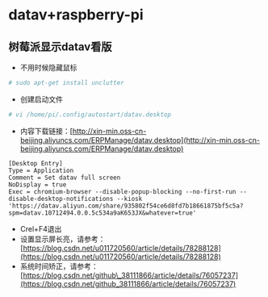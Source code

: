 # datav+raspberry-pi

## 树莓派显示datav看版

* 不用时候隐藏鼠标

```bash
# sudo apt-get install unclutter​​
```

* 创建启动文件

```bash
# vi /home/pi/.config/autostart/datav.desktop
```

* 内容下载链接：[http://xin-min.oss-cn-beijing.aliyuncs.com/ERPManage/datav.desktop](http://xin-min.oss-cn-beijing.aliyuncs.com/ERPManage/datav.desktop)

```text
[Desktop Entry]
Type = Application
Comment = Set datav full screen
NoDisplay = true 
Exec = chromium-browser --disable-popup-blocking --no-first-run --disable-desktop-notifications --kiosk 'https://datav.aliyun.com/share/935802f54ce6d8fd7b18661875bf5c5a?spm=datav.10712494.0.0.5c534a9aK653JX&whatever=true'
```

* Crel+F4退出
* 设置显示屏长亮，请参考：[https://blog.csdn.net/u011720560/article/details/78288128](https://blog.csdn.net/u011720560/article/details/78288128)
* 系统时间矫正，请参考：[https://blog.csdn.net/github\_38111866/article/details/76057237](https://blog.csdn.net/github_38111866/article/details/76057237)

